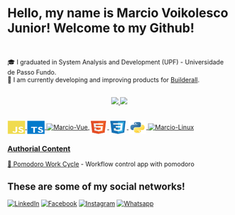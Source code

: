 # Hello, my name is Marcio Voikolesco Junior! Welcome to my Github!

<br/>

🎓 I graduated in System Analysis and Development (UPF) - Universidade de Passo Fundo.  <br/>
💼 I am currently developing and improving products for [Builderall](http://builderall.com/). <br/>

<br/>
  
<div align="center">
  <a href="https://github.com/github_dark">
  <img height="145em" src="https://github-readme-stats.vercel.app/api?username=MVoikolesco&show_icons=true&theme=github_dark&include_all_commits=true&count_private=true"/>
  <img height="145em" src="https://github-readme-stats.vercel.app/api/top-langs/?username=MVoikolesco&layout=compact&langs_count=7&theme=github_dark"/>
</div>

<br/>
 
<div style="display: inline_block"><br>
  <img align="center" alt="Marcio-Js" height="30" width="40" src="https://raw.githubusercontent.com/devicons/devicon/master/icons/javascript/javascript-plain.svg">
  <img align="center" alt="Marcio-Ts" height="30" width="40" src="https://raw.githubusercontent.com/devicons/devicon/master/icons/typescript/typescript-plain.svg">
  <img align="center" alt="Marcio-Vue" height="30" width="40" src="https://cdn.jsdelivr.net/gh/devicons/devicon/icons/vuejs/vuejs-original.svg" />
  <img align="center" alt="Marcio-HTML" height="30" width="40" src="https://raw.githubusercontent.com/devicons/devicon/master/icons/html5/html5-original.svg">
  <img align="center" alt="Marcio-CSS" height="30" width="40" src="https://raw.githubusercontent.com/devicons/devicon/master/icons/css3/css3-original.svg">
  <img align="center" alt="Marcio-Python" height="30" width="40" src="https://raw.githubusercontent.com/devicons/devicon/master/icons/python/python-original.svg">
  <img align="center" alt="Marcio-Linux" height="30" width="40" src="https://cdn.jsdelivr.net/gh/devicons/devicon/icons/linux/linux-original.svg" />
</div>
  

### Authorial Content

📔  [Pomodoro Work Cycle](https://github.com/MVoikolesco/pomodoro-work-cycle) - Workflow control app with pomodoro <br/>

## These are some of my social networks!

[![LinkedIn](https://img.shields.io/badge/linkedin-836FFF?style=for-the-badge&logo=linkedin&logoColor=white)](https://www.linkedin.com/in/marcio-adilio-voikolesco-junior-b4247a173/)
[![Facebook](https://img.shields.io/badge/Facebook-1877f2?style=for-the-badge&logo=facebook&logoColor=white)](https://www.facebook.com/juniormarcio.voikolesco)
[![Instagram](https://img.shields.io/badge/Instagram-E4405F?style=for-the-badge&logo=instagram&logoColor=white)](https://www.instagram.com/marcio_vkjr/)
[![Whatsapp](https://img.shields.io/badge/Whatsapp-25D366?style=for-the-badge&logo=whatsapp&logoColor=white)](https://api.whatsapp.com/send?phone=5554996388425&text=)
